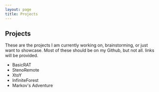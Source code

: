 ```yaml
---
layout: page
title: Projects
---
```

## Projects
These are the projects I am currently working on, brainstorming, or just want to showcase.
Most of these should be on my Github, but not all. links will be provided.

- BasicRAT
- StenoRemote
- XtoY
- InfiniteForest
- Markov's Adventure
